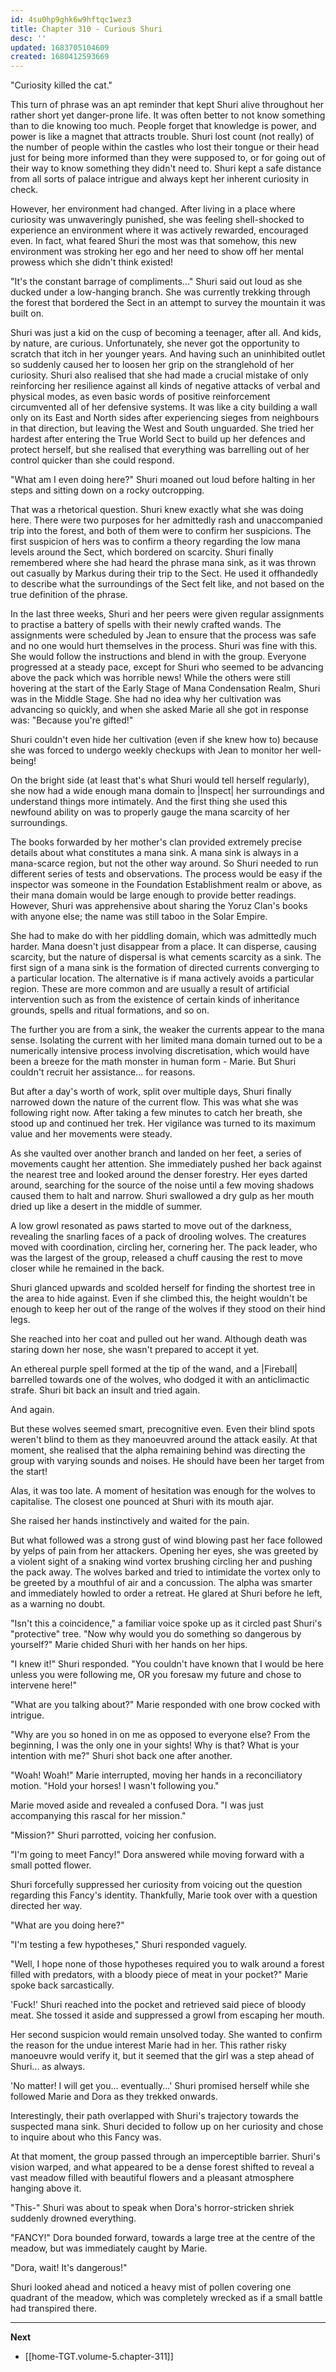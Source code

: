 ```yaml
---
id: 4su0hp9ghk6w9hftqc1wez3
title: Chapter 310 - Curious Shuri
desc: ''
updated: 1683705104609
created: 1680412593669
---
```


"Curiosity killed the cat."

This turn of phrase was an apt reminder that kept Shuri alive throughout her rather short yet danger-prone life. It was often better to not know something than to die knowing too much. People forget that knowledge is power, and power is like a magnet that attracts trouble. Shuri lost count (not really) of the number of people within the castles who lost their tongue or their head just for being more informed than they were supposed to, or for going out of their way to know something they didn't need to. Shuri kept a safe distance from all sorts of palace intrigue and always kept her inherent curiosity in check.

However, her environment had changed. After living in a place where curiosity was unwaveringly punished, she was feeling shell-shocked to experience an environment where it was actively rewarded, encouraged even. In fact, what feared Shuri the most was that somehow, this new environment was stroking her ego and her need to show off her mental prowess which she didn't think existed!

"It's the constant barrage of compliments..." Shuri said out loud as she ducked under a low-hanging branch. She was currently trekking through the forest that bordered the Sect in an attempt to survey the mountain it was built on.

Shuri was just a kid on the cusp of becoming a teenager, after all. And kids, by nature, are curious. Unfortunately, she never got the opportunity to scratch that itch in her younger years. And having such an uninhibited outlet so suddenly caused her to loosen her grip on the stranglehold of her curiosity. Shuri also realised that she had made a crucial mistake of only reinforcing her resilience against all kinds of negative attacks of verbal and physical modes, as even basic words of positive reinforcement circumvented all of her defensive systems. It was like a city building a wall only on its East and North sides after experiencing sieges from neighbours in that direction, but leaving the West and South unguarded. She tried her hardest after entering the True World Sect to build up her defences and protect herself, but she realised that everything was barrelling out of her control quicker than she could respond.

"What am I even doing here?" Shuri moaned out loud before halting in her steps and sitting down on a rocky outcropping.

That was a rhetorical question. Shuri knew exactly what she was doing here. There were two purposes for her admittedly rash and unaccompanied trip into the forest, and both of them were to confirm her suspicions. The first suspicion of hers was to confirm a theory regarding the low mana levels around the Sect, which bordered on scarcity. Shuri finally remembered where she had heard the phrase mana sink, as it was thrown out casually by Markus during their trip to the Sect. He used it offhandedly to describe what the surroundings of the Sect felt like, and not based on the true definition of the phrase.

In the last three weeks, Shuri and her peers were given regular assignments to practise a battery of spells with their newly crafted wands. The assignments were scheduled by Jean to ensure that the process was safe and no one would hurt themselves in the process. Shuri was fine with this. She would follow the instructions and blend in with the group. Everyone progressed at a steady pace, except for Shuri who seemed to be advancing above the pack which was horrible news! While the others were still hovering at the start of the Early Stage of Mana Condensation Realm, Shuri was in the Middle Stage. She had no idea why her cultivation was advancing so quickly, and when she asked Marie all she got in response was: "Because you're gifted!"

Shuri couldn't even hide her cultivation (even if she knew how to) because she was forced to undergo weekly checkups with Jean to monitor her well-being!

On the bright side (at least that's what Shuri would tell herself regularly), she now had a wide enough mana domain to |Inspect| her surroundings and understand things more intimately. And the first thing she used this newfound ability on was to properly gauge the mana scarcity of her surroundings.

The books forwarded by her mother's clan provided extremely precise details about what constitutes a mana sink. A mana sink is always in a mana-scarce region, but not the other way around. So Shuri needed to run different series of tests and observations. The process would be easy if the inspector was someone in the Foundation Establishment realm or above, as their mana domain would be large enough to provide better readings. However, Shuri was apprehensive about sharing the Yoruz Clan's books with anyone else; the name was still taboo in the Solar Empire.

She had to make do with her piddling domain, which was admittedly much harder. Mana doesn't just disappear from a place. It can disperse, causing scarcity, but the nature of dispersal is what cements scarcity as a sink. The first sign of a mana sink is the formation of directed currents converging to a particular location. The alternative is if mana actively avoids a particular region. These are more common and are usually a result of artificial intervention such as from the existence of certain kinds of inheritance grounds, spells and ritual formations, and so on.

The further you are from a sink, the weaker the currents appear to the mana sense. Isolating the current with her limited mana domain turned out to be a numerically intensive process involving discretisation, which would have been a breeze for the math monster in human form - Marie. But Shuri couldn't recruit her assistance... for reasons.

But after a day's worth of work, split over multiple days, Shuri finally narrowed down the nature of the current flow. This was what she was following right now. After taking a few minutes to catch her breath, she stood up and continued her trek. Her vigilance was turned to its maximum value and her movements were steady.

As she vaulted over another branch and landed on her feet, a series of movements caught her attention. She immediately pushed her back against the nearest tree and looked around the denser forestry. Her eyes darted around, searching for the source of the noise until a few moving shadows caused them to halt and narrow. Shuri swallowed a dry gulp as her mouth dried up like a desert in the middle of summer.

A low growl resonated as paws started to move out of the darkness, revealing the snarling faces of a pack of drooling wolves. The creatures moved with coordination, circling her, cornering her. The pack leader, who was the largest of the group, released a chuff causing the rest to move closer while he remained in the back.

Shuri glanced upwards and scolded herself for finding the shortest tree in the area to hide against. Even if she climbed this, the height wouldn't be enough to keep her out of the range of the wolves if they stood on their hind legs.

She reached into her coat and pulled out her wand. Although death was staring down her nose, she wasn't prepared to accept it yet.

An ethereal purple spell formed at the tip of the wand, and a |Fireball| barrelled towards one of the wolves, who dodged it with an anticlimactic strafe. Shuri bit back an insult and tried again.

And again.

But these wolves seemed smart, precognitive even. Even their blind spots weren't blind to them as they manoeuvred around the attack easily. At that moment, she realised that the alpha remaining behind was directing the group with varying sounds and noises. He should have been her target from the start!

Alas, it was too late. A moment of hesitation was enough for the wolves to capitalise. The closest one pounced at Shuri with its mouth ajar.

She raised her hands instinctively and waited for the pain.

But what followed was a strong gust of wind blowing past her face followed by yelps of pain from her attackers. Opening her eyes, she was greeted by a violent sight of a snaking wind vortex brushing circling her and pushing the pack away. The wolves barked and tried to intimidate the vortex only to be greeted by a mouthful of air and a concussion. The alpha was smarter and immediately howled to order a retreat. He glared at Shuri before he left, as a warning no doubt.

"Isn't this a coincidence," a familiar voice spoke up as it circled past Shuri's "protective" tree. "Now why would you do something so dangerous by yourself?" Marie chided Shuri with her hands on her hips.

"I knew it!" Shuri responded. "You couldn't have known that I would be here unless you were following me, OR you foresaw my future and chose to intervene here!"

"What are you talking about?" Marie responded with one brow cocked with intrigue.

"Why are you so honed in on me as opposed to everyone else? From the beginning, I was the only one in your sights! Why is that? What is your intention with me?" Shuri shot back one after another.

"Woah! Woah!" Marie interrupted, moving her hands in a reconciliatory motion. "Hold your horses! I wasn't following you."

Marie moved aside and revealed a confused Dora. "I was just accompanying this rascal for her mission."

"Mission?" Shuri parrotted, voicing her confusion.

"I'm going to meet Fancy!" Dora answered while moving forward with a small potted flower.

Shuri forcefully suppressed her curiosity from voicing out the question regarding this Fancy's identity. Thankfully, Marie took over with a question directed her way.

"What are you doing here?"

"I'm testing a few hypotheses," Shuri responded vaguely.

"Well, I hope none of those hypotheses required you to walk around a forest filled with predators, with a bloody piece of meat in your pocket?" Marie spoke back sarcastically.

'Fuck!' Shuri reached into the pocket and retrieved said piece of bloody meat. She tossed it aside and suppressed a growl from escaping her mouth.

Her second suspicion would remain unsolved today. She wanted to confirm the reason for the undue interest Marie had in her. This rather risky manoeuvre would verify it, but it seemed that the girl was a step ahead of Shuri... as always.

'No matter! I will get you... eventually...' Shuri promised herself while she followed Marie and Dora as they trekked onwards.

Interestingly, their path overlapped with Shuri's trajectory towards the suspected mana sink. Shuri decided to follow up on her curiosity and chose to inquire about who this Fancy was.

At that moment, the group passed through an imperceptible barrier. Shuri's vision warped, and what appeared to be a dense forest shifted to reveal a vast meadow filled with beautiful flowers and a pleasant atmosphere hanging above it.

"This-" Shuri was about to speak when Dora's horror-stricken shriek suddenly drowned everything.

"FANCY!" Dora bounded forward, towards a large tree at the centre of the meadow, but was immediately caught by Marie.

"Dora, wait! It's dangerous!"

Shuri looked ahead and noticed a heavy mist of pollen covering one quadrant of the meadow, which was completely wrecked as if a small battle had transpired there.

____

**Next**
* [[home-TGT.volume-5.chapter-311]]